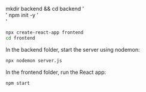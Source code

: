 mkdir backend && cd backend '<br />'
npm init -y '<br />'

```bash
npx create-react-app frontend
cd frontend
```

In the backend folder, start the server using nodemon:

```bash
npx nodemon server.js
```

In the frontend folder, run the React app:

```bash
npm start
```
